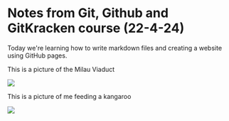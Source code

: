 # Notes from Git, Github and GitKracken course (22-4-24)

Today we're learning how to write markdown files and creating a website using GitHub pages. 

This is a picture of the Milau Viaduct

 ![](https://upload.wikimedia.org/wikipedia/en/thumb/a/a6/ViaducdeMillau.jpg/1920px-ViaducdeMillau.jpg)

This is a picture of me feeding a kangaroo

![](kangaroo.jpg)